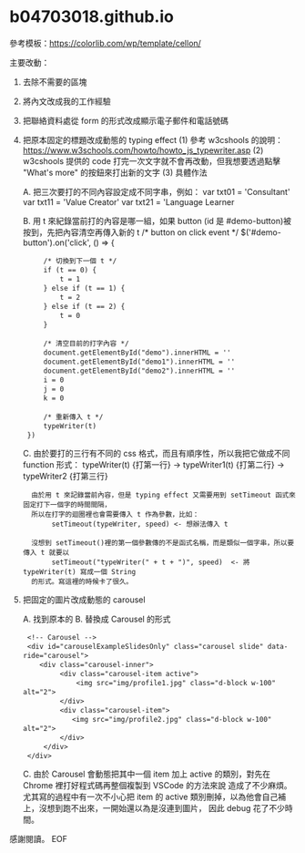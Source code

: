 # b04703018.github.io

參考模板：https://colorlib.com/wp/template/cellon/

主要改動：
1. 去除不需要的區塊
2. 將內文改成我的工作經驗
3. 把聯絡資料處從 form 的形式改成顯示電子郵件和電話號碼

4. 把原本固定的標題改成動態的 typing effect
  (1) 參考 w3cshools 的說明：https://www.w3schools.com/howto/howto_js_typewriter.asp
  (2) w3cshools 提供的 code 打完一次文字就不會再改動，但我想要透過點擊 "What's more" 的按鈕來打出新的文字
  (3) 具體作法
  
      A. 把三次要打的不同內容設定成不同字串，例如：
        var txt01 = 'Consultant'
        var txt11 = 'Value Creator'
        var txt21 = 'Language Learner
        
      B. 用 t 來紀錄當前打的內容是哪一組，如果 button (id 是 #demo-button)被按到，先把內容清空再傳入新的 t
      /* button on click event */
        $('#demo-button').on('click', () => {
        
            /* 切換到下一個 t */
            if (t == 0) {
                t = 1
            } else if (t == 1) {
                t = 2
            } else if (t == 2) {
                t = 0
            }
            
            /* 清空目前的打字內容 */
            document.getElementById("demo").innerHTML = ''
            document.getElementById("demo1").innerHTML = ''
            document.getElementById("demo2").innerHTML = ''
            i = 0
            j = 0
            k = 0
            
            /* 重新傳入 t */
            typeWriter(t)
        })
     
     C. 由於要打的三行有不同的 css 格式，而且有順序性，所以我把它做成不同 function
         形式： typeWriter(t) {打第一行} -> typeWriter1(t) {打第二行} -> typeWriter2 {打第三行}
         
         由於用 t 來記錄當前內容，但是 typing effect 又需要用到 setTimeout 函式來固定打下一個字的時間間隔，
         所以在打字的迴圈裡也會需要傳入 t 作為參數，比如：
              setTimeout(typeWriter, speed) <- 想辦法傳入 t
              
         沒想到 setTimeout()裡的第一個參數傳的不是函式名稱，而是類似一個字串，所以要傳入 t 就要以
              setTimeout("typeWriter(" + t + ")", speed)  <- 將 typeWriter(t) 寫成一個 String
         的形式。寫這裡的時候卡了很久。

5. 把固定的圖片改成動態的 carousel

      A. 找到原本的<img>
      B. 替換成 Carousel 的形式
      
        <!-- Carousel -->
        <div id="carouselExampleSlidesOnly" class="carousel slide" data-ride="carousel">
           <div class="carousel-inner">
                <div class="carousel-item active">
                    <img src="img/profile1.jpg" class="d-block w-100" alt="2">
                </div>
                <div class="carousel-item">
                   <img src="img/profile2.jpg" class="d-block w-100" alt="2">
                </div>
            </div>
        </div>
        
      C. 由於 Carousel 會動態把其中一個 item 加上 active 的類別，對先在 Chrome 裡打好程式碼再整個複製到 VSCode 的方法來說
         造成了不少麻煩。
         尤其寫的過程中有一次不小心把 item 的 active 類別刪掉，以為他會自己補上，沒想到跑不出來，一開始還以為是沒連到圖片，
         因此 debug 花了不少時間。


感謝閱讀。
EOF        
      
      
      
      
      
      
      

